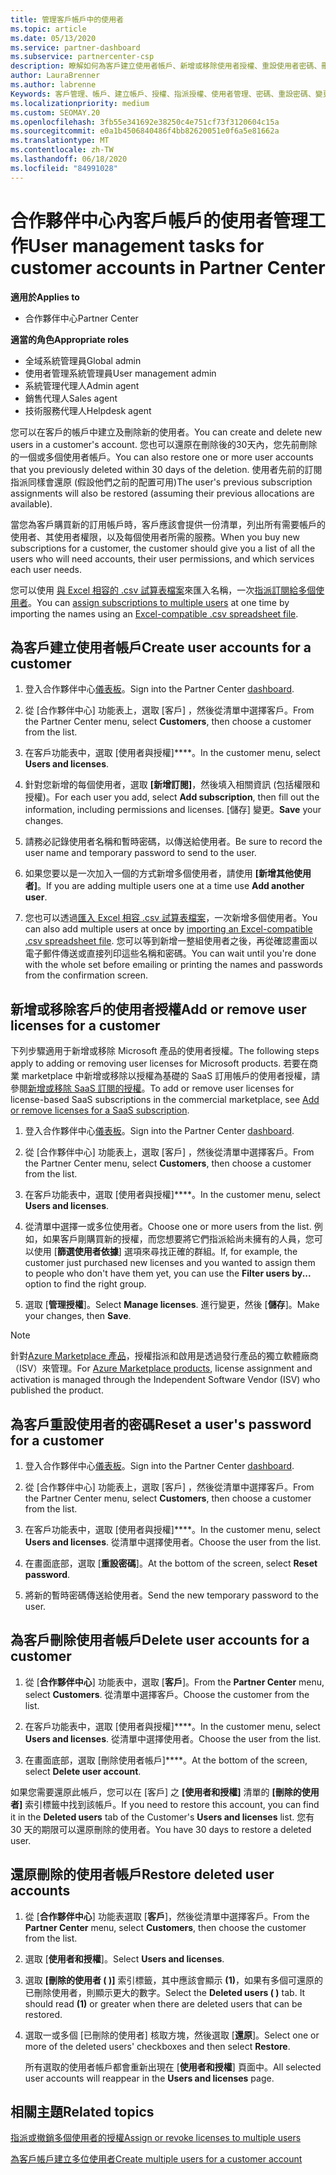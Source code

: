 ```yaml
---
title: 管理客戶帳戶中的使用者
ms.topic: article
ms.date: 05/13/2020
ms.service: partner-dashboard
ms.subservice: partnercenter-csp
description: 瞭解如何為客戶建立使用者帳戶、新增或移除使用者授權、重設使用者密碼、刪除使用者帳戶，或將其還原。
author: LauraBrenner
ms.author: labrenne
Keywords: 客戶管理、帳戶、建立帳戶、授權、指派授權、使用者管理、密碼、重設密碼、變更密碼
ms.localizationpriority: medium
ms.custom: SEOMAY.20
ms.openlocfilehash: 3fb55e341692e38250c4e751cf73f3120604c15a
ms.sourcegitcommit: e0a1b4506840486f4bb82620051e0f6a5e81662a
ms.translationtype: MT
ms.contentlocale: zh-TW
ms.lasthandoff: 06/18/2020
ms.locfileid: "84991028"
---
```

# <a name="user-management-tasks-for-customer-accounts-in-partner-center"></a><span data-ttu-id="8ad50-104">合作夥伴中心內客戶帳戶的使用者管理工作</span><span class="sxs-lookup"><span data-stu-id="8ad50-104">User management tasks for customer accounts in Partner Center</span></span>

<span data-ttu-id="8ad50-105">**適用於**</span><span class="sxs-lookup"><span data-stu-id="8ad50-105">**Applies to**</span></span>

- <span data-ttu-id="8ad50-106">合作夥伴中心</span><span class="sxs-lookup"><span data-stu-id="8ad50-106">Partner Center</span></span>

<span data-ttu-id="8ad50-107">**適當的角色**</span><span class="sxs-lookup"><span data-stu-id="8ad50-107">**Appropriate roles**</span></span>

- <span data-ttu-id="8ad50-108">全域系統管理員</span><span class="sxs-lookup"><span data-stu-id="8ad50-108">Global admin</span></span>
- <span data-ttu-id="8ad50-109">使用者管理系統管理員</span><span class="sxs-lookup"><span data-stu-id="8ad50-109">User management admin</span></span>
- <span data-ttu-id="8ad50-110">系統管理代理人</span><span class="sxs-lookup"><span data-stu-id="8ad50-110">Admin agent</span></span>
- <span data-ttu-id="8ad50-111">銷售代理人</span><span class="sxs-lookup"><span data-stu-id="8ad50-111">Sales agent</span></span>
- <span data-ttu-id="8ad50-112">技術服務代理人</span><span class="sxs-lookup"><span data-stu-id="8ad50-112">Helpdesk agent</span></span>

<span data-ttu-id="8ad50-113">您可以在客戶的帳戶中建立及刪除新的使用者。</span><span class="sxs-lookup"><span data-stu-id="8ad50-113">You can create and delete new users in a customer's account.</span></span> <span data-ttu-id="8ad50-114">您也可以還原在刪除後的30天內，您先前刪除的一個或多個使用者帳戶。</span><span class="sxs-lookup"><span data-stu-id="8ad50-114">You can also restore one or more user accounts that you previously deleted within 30 days of the deletion.</span></span> <span data-ttu-id="8ad50-115">使用者先前的訂閱指派同樣會還原 (假設他們之前的配置可用)</span><span class="sxs-lookup"><span data-stu-id="8ad50-115">The user's previous subscription assignments will also be restored (assuming their previous allocations are available).</span></span>

<span data-ttu-id="8ad50-116">當您為客戶購買新的訂用帳戶時，客戶應該會提供一份清單，列出所有需要帳戶的使用者、其使用者權限，以及每個使用者所需的服務。</span><span class="sxs-lookup"><span data-stu-id="8ad50-116">When you buy new subscriptions for a customer, the customer should give you a list of all the users who will need accounts, their user permissions, and which services each user needs.</span></span>  

<span data-ttu-id="8ad50-117">您可以使用 [與 Excel 相容的 .csv 試算表檔案](adding-multiple-users-to-a-customer-account.md)來匯入名稱，一次[指派訂閱給多個使用者](bulk-license-provisioning-for-multiple-users.md)。</span><span class="sxs-lookup"><span data-stu-id="8ad50-117">You can [assign subscriptions to multiple users](bulk-license-provisioning-for-multiple-users.md) at one time by importing the names using an [Excel-compatible .csv spreadsheet file](adding-multiple-users-to-a-customer-account.md).</span></span>

<a href="" id="createuseraccounts"></a>

## <a name="create-user-accounts-for-a-customer"></a><span data-ttu-id="8ad50-118">為客戶建立使用者帳戶</span><span class="sxs-lookup"><span data-stu-id="8ad50-118">Create user accounts for a customer</span></span>

1. <span data-ttu-id="8ad50-119">登入合作夥伴中心[儀表板](https://partner.microsoft.com/dashboard)。</span><span class="sxs-lookup"><span data-stu-id="8ad50-119">Sign into the Partner Center [dashboard](https://partner.microsoft.com/dashboard).</span></span>

2. <span data-ttu-id="8ad50-120">從 [合作夥伴中心] 功能表上，選取 [客戶]  ，然後從清單中選擇客戶。</span><span class="sxs-lookup"><span data-stu-id="8ad50-120">From the Partner Center menu, select **Customers**, then choose a customer from the list.</span></span>

3. <span data-ttu-id="8ad50-121">在客戶功能表中，選取 [使用者與授權]\*\*\*\*。</span><span class="sxs-lookup"><span data-stu-id="8ad50-121">In the customer menu, select **Users and licenses**.</span></span>

4. <span data-ttu-id="8ad50-122">針對您新增的每個使用者，選取 **\[新增訂閱\]**，然後填入相關資訊 (包括權限和授權)。</span><span class="sxs-lookup"><span data-stu-id="8ad50-122">For each user you add, select **Add subscription**, then fill out the information, including permissions and licenses.</span></span> <span data-ttu-id="8ad50-123">[儲存] 變更。</span><span class="sxs-lookup"><span data-stu-id="8ad50-123">**Save** your changes.</span></span>

5. <span data-ttu-id="8ad50-124">請務必記錄使用者名稱和暫時密碼，以傳送給使用者。</span><span class="sxs-lookup"><span data-stu-id="8ad50-124">Be sure to record the user name and temporary password to send to the user.</span></span>

6. <span data-ttu-id="8ad50-125">如果您要以是一次加入一個的方式新增多個使用者，請使用 **\[新增其他使用者\]**。</span><span class="sxs-lookup"><span data-stu-id="8ad50-125">If you are adding multiple users one at a time use **Add another user**.</span></span>

7. <span data-ttu-id="8ad50-126">您也可以透過[匯入 Excel 相容 .csv 試算表檔案](adding-multiple-users-to-a-customer-account.md)，一次新增多個使用者。</span><span class="sxs-lookup"><span data-stu-id="8ad50-126">You can also add multiple users at once by [importing an Excel-compatible .csv spreadsheet file](adding-multiple-users-to-a-customer-account.md).</span></span> <span data-ttu-id="8ad50-127">您可以等到新增一整組使用者之後，再從確認畫面以電子郵件傳送或直接列印這些名稱和密碼。</span><span class="sxs-lookup"><span data-stu-id="8ad50-127">You can wait until you're done with the whole set before emailing or printing the names and passwords from the confirmation screen.</span></span>

<a href="" id="userlicensing"></a>

## <a name="add-or-remove-user-licenses-for-a-customer"></a><span data-ttu-id="8ad50-128">新增或移除客戶的使用者授權</span><span class="sxs-lookup"><span data-stu-id="8ad50-128">Add or remove user licenses for a customer</span></span>

<span data-ttu-id="8ad50-129">下列步驟適用于新增或移除 Microsoft 產品的使用者授權。</span><span class="sxs-lookup"><span data-stu-id="8ad50-129">The following steps apply to adding or removing user licenses for Microsoft products.</span></span> <span data-ttu-id="8ad50-130">若要在商業 marketplace 中新增或移除以授權為基礎的 SaaS 訂用帳戶的使用者授權，請參閱[新增或移除 SaaS 訂閱的授權](csp-commercial-marketplace-manage.md#add-or-remove-licenses-for-a-saas-subscription)。</span><span class="sxs-lookup"><span data-stu-id="8ad50-130">To add or remove user licenses for license-based SaaS subscriptions in the commercial marketplace, see [Add or remove licenses for a SaaS subscription](csp-commercial-marketplace-manage.md#add-or-remove-licenses-for-a-saas-subscription).</span></span>

1. <span data-ttu-id="8ad50-131">登入合作夥伴中心[儀表板](https://partner.microsoft.com/dashboard)。</span><span class="sxs-lookup"><span data-stu-id="8ad50-131">Sign into the Partner Center [dashboard](https://partner.microsoft.com/dashboard).</span></span>

2. <span data-ttu-id="8ad50-132">從 [合作夥伴中心] 功能表上，選取 [客戶]  ，然後從清單中選擇客戶。</span><span class="sxs-lookup"><span data-stu-id="8ad50-132">From the Partner Center menu, select **Customers**, then choose a customer from the list.</span></span>

3. <span data-ttu-id="8ad50-133">在客戶功能表中，選取 [使用者與授權]\*\*\*\*。</span><span class="sxs-lookup"><span data-stu-id="8ad50-133">In the customer menu, select **Users and licenses**.</span></span>

4. <span data-ttu-id="8ad50-134">從清單中選擇一或多位使用者。</span><span class="sxs-lookup"><span data-stu-id="8ad50-134">Choose one or more users from the list.</span></span> <span data-ttu-id="8ad50-135">例如，如果客戶剛購買新的授權，而您想要將它們指派給尚未擁有的人員，您可以使用 [**篩選使用者依據**] 選項來尋找正確的群組。</span><span class="sxs-lookup"><span data-stu-id="8ad50-135">If, for example, the customer just purchased new licenses and you wanted to assign them to people who don't have them yet, you can use the **Filter users by...** option to find the right group.</span></span>

5. <span data-ttu-id="8ad50-136">選取 [**管理授權**]。</span><span class="sxs-lookup"><span data-stu-id="8ad50-136">Select **Manage licenses**.</span></span> <span data-ttu-id="8ad50-137">進行變更，然後 [**儲存**]。</span><span class="sxs-lookup"><span data-stu-id="8ad50-137">Make your changes, then **Save**.</span></span>

> [!NOTE]
> <span data-ttu-id="8ad50-138">針對[Azure Marketplace 產品](csp-commercial-marketplace-manage.md#assign-licenses-and-activate-a-subscription-on-behalf-of-a-customer)，授權指派和啟用是透過發行產品的獨立軟體廠商（ISV）來管理。</span><span class="sxs-lookup"><span data-stu-id="8ad50-138">For [Azure Marketplace products](csp-commercial-marketplace-manage.md#assign-licenses-and-activate-a-subscription-on-behalf-of-a-customer), license assignment and activation is managed through the Independent Software Vendor (ISV) who published the product.</span></span>

<a href="" id="resetpassword"></a>

## <a name="reset-a-users-password-for-a-customer"></a><span data-ttu-id="8ad50-139">為客戶重設使用者的密碼</span><span class="sxs-lookup"><span data-stu-id="8ad50-139">Reset a user's password for a customer</span></span>

1. <span data-ttu-id="8ad50-140">登入合作夥伴中心[儀表板](https://partner.microsoft.com/dashboard)。</span><span class="sxs-lookup"><span data-stu-id="8ad50-140">Sign into the Partner Center [dashboard](https://partner.microsoft.com/dashboard).</span></span>

2. <span data-ttu-id="8ad50-141">從 [合作夥伴中心] 功能表上，選取 [客戶]  ，然後從清單中選擇客戶。</span><span class="sxs-lookup"><span data-stu-id="8ad50-141">From the Partner Center menu, select **Customers**, then choose a customer from the list.</span></span>

3.  <span data-ttu-id="8ad50-142">在客戶功能表中，選取 [使用者與授權]\*\*\*\*。</span><span class="sxs-lookup"><span data-stu-id="8ad50-142">In the customer menu, select **Users and licenses**.</span></span> <span data-ttu-id="8ad50-143">從清單中選擇使用者。</span><span class="sxs-lookup"><span data-stu-id="8ad50-143">Choose the user from the list.</span></span>

4.  <span data-ttu-id="8ad50-144">在畫面底部，選取 [**重設密碼**]。</span><span class="sxs-lookup"><span data-stu-id="8ad50-144">At the bottom of the screen, select **Reset password**.</span></span> 

5.  <span data-ttu-id="8ad50-145">將新的暫時密碼傳送給使用者。</span><span class="sxs-lookup"><span data-stu-id="8ad50-145">Send the new temporary password to the user.</span></span>

<a href="" id="deleteuseraccounts"></a>

## <a name="delete-user-accounts-for-a-customer"></a><span data-ttu-id="8ad50-146">為客戶刪除使用者帳戶</span><span class="sxs-lookup"><span data-stu-id="8ad50-146">Delete user accounts for a customer</span></span>

1.  <span data-ttu-id="8ad50-147">從 [**合作夥伴中心**] 功能表中，選取 [**客戶**]。</span><span class="sxs-lookup"><span data-stu-id="8ad50-147">From the **Partner Center** menu, select **Customers**.</span></span> <span data-ttu-id="8ad50-148">從清單中選擇客戶。</span><span class="sxs-lookup"><span data-stu-id="8ad50-148">Choose the customer from the list.</span></span>

2.  <span data-ttu-id="8ad50-149">在客戶功能表中，選取 [使用者與授權]\*\*\*\*。</span><span class="sxs-lookup"><span data-stu-id="8ad50-149">In the customer menu, select **Users and licenses**.</span></span> <span data-ttu-id="8ad50-150">從清單中選擇使用者。</span><span class="sxs-lookup"><span data-stu-id="8ad50-150">Choose the user from the list.</span></span>

3.  <span data-ttu-id="8ad50-151">在畫面底部，選取 [刪除使用者帳戶]\*\*\*\*。</span><span class="sxs-lookup"><span data-stu-id="8ad50-151">At the bottom of the screen, select **Delete user account**.</span></span>

<span data-ttu-id="8ad50-152">如果您需要還原此帳戶，您可以在 \[客戶\] 之 **\[使用者和授權\]** 清單的 **\[刪除的使用者\]** 索引標籤中找到該帳戶。</span><span class="sxs-lookup"><span data-stu-id="8ad50-152">If you need to restore this account, you can find it in the **Deleted users** tab of the Customer's **Users and licenses** list.</span></span> <span data-ttu-id="8ad50-153">您有 30 天的期限可以還原刪除的使用者。</span><span class="sxs-lookup"><span data-stu-id="8ad50-153">You have 30 days to restore a deleted user.</span></span>

<a href="" id="restoreuseraccounts"></a>

## <a name="restore-deleted-user-accounts"></a><span data-ttu-id="8ad50-154">還原刪除的使用者帳戶</span><span class="sxs-lookup"><span data-stu-id="8ad50-154">Restore deleted user accounts</span></span>

1.  <span data-ttu-id="8ad50-155">從 [**合作夥伴中心**] 功能表選取 [**客戶**]，然後從清單中選擇客戶。</span><span class="sxs-lookup"><span data-stu-id="8ad50-155">From the **Partner Center** menu, select **Customers**, then choose the customer from the list.</span></span>

2.  <span data-ttu-id="8ad50-156">選取 [**使用者和授權**]。</span><span class="sxs-lookup"><span data-stu-id="8ad50-156">Select **Users and licenses**.</span></span>

3.  <span data-ttu-id="8ad50-157">選取 **\[刪除的使用者 ( )\]** 索引標籤，其中應該會顯示 **(1)**，如果有多個可還原的已刪除使用者，則顯示更大的數字。</span><span class="sxs-lookup"><span data-stu-id="8ad50-157">Select the **Deleted users ( )** tab. It should read **(1)** or greater when there are deleted users that can be restored.</span></span>

4.  <span data-ttu-id="8ad50-158">選取一或多個 [已刪除的使用者] 核取方塊，然後選取 [**還原**]。</span><span class="sxs-lookup"><span data-stu-id="8ad50-158">Select one or more of the deleted users' checkboxes and then select **Restore**.</span></span>

    <span data-ttu-id="8ad50-159">所有選取的使用者帳戶都會重新出現在 [**使用者和授權**] 頁面中。</span><span class="sxs-lookup"><span data-stu-id="8ad50-159">All selected user accounts will reappear in the **Users and licenses** page.</span></span>

## <a name="related-topics"></a><span data-ttu-id="8ad50-160">相關主題</span><span class="sxs-lookup"><span data-stu-id="8ad50-160">Related topics</span></span>


[<span data-ttu-id="8ad50-161">指派或撤銷多個使用者的授權</span><span class="sxs-lookup"><span data-stu-id="8ad50-161">Assign or revoke licenses to multiple users</span></span>](bulk-license-provisioning-for-multiple-users.md)

[<span data-ttu-id="8ad50-162">為客戶帳戶建立多位使用者</span><span class="sxs-lookup"><span data-stu-id="8ad50-162">Create multiple users for a customer account</span></span>](adding-multiple-users-to-a-customer-account.md)
